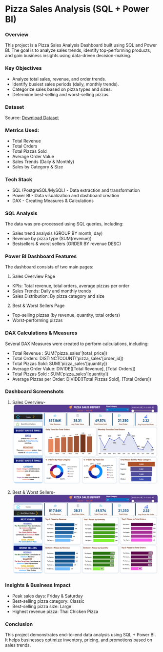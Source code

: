 # Pizza Sales Analysis (SQL + Power BI)

### Overview
This project is a Pizza Sales Analysis Dashboard built using SQL and Power BI. The goal is to analyze sales trends, identify top-performing products, and gain business insights using data-driven decision-making.

### Key Objectives
- Analyze total sales, revenue, and order trends.
- Identify busiest sales periods (daily, monthly trends).
- Categorize sales based on pizza types and sizes.
- Determine best-selling and worst-selling pizzas.

### Dataset
Source: [Download Dataset](https://github.com/PrachiShandilya/Pizza-Sales-/blob/main/Data/pizza_sales_excel_file%20(1).xlsx)


### Metrics Used:

- Total Revenue
- Total Orders
- Total Pizzas Sold
- Average Order Value
- Sales Trends (Daily & Monthly)
- Sales by Category & Size

### Tech Stack
- SQL (PostgreSQL/MySQL) - Data extraction and transformation
- Power BI - Data visualization and dashboard creation
- DAX - Creating Measures & Calculations

### SQL Analysis
The data was pre-processed using SQL queries, including:

- Sales trend analysis (GROUP BY month, day)
- Revenue by pizza type (SUM(revenue))
- Bestsellers & worst sellers (ORDER BY revenue DESC)

### Power BI Dashboard Features
The dashboard consists of two main pages:

1. Sales Overview Page

- KPIs: Total revenue, total orders, average pizzas per order
- Sales Trends: Daily and monthly trends
- Sales Distribution: By pizza category and size

2. Best & Worst Sellers Page

- Top-selling pizzas (by revenue, quantity, total orders)
- Worst-performing pizzas

### DAX Calculations & Measures

Several DAX Measures were created to perform calculations, including:

- Total Revenue : SUM('pizza_sales'[total_price])
- Total Orders: DISTINCTCOUNT('pizza_sales'[order_id])
- Total Pizzas Sold: SUM('pizza_sales'[quantity])
- Average Order Value: DIVIDE([Total Revenue], [Total Orders])
- Total Pizzas Sold : SUM('pizza_sales'[quantity])
- Average Pizzas per Order: DIVIDE([Total Pizzas Sold], [Total Orders])


### Dashboard Screenshots
1. Sales Overview-
  ![Sales verview Dashboard](Images/Sales_Overview_Dashboard.png)

2. Best & Worst Sellers-
  ![Best/Worst Sellers Dashboard](Images/Best_Worst_Sellers_Dashboard.png)


### Insights & Business Impact
- Peak sales days: Friday & Saturday
- Best-selling pizza category: Classic
- Best-selling pizza size: Large
- Highest revenue pizza: Thai Chicken Pizza

### Conclusion
This project demonstrates end-to-end data analysis using SQL + Power BI. It helps businesses optimize inventory, pricing, and promotions based on sales trends.
